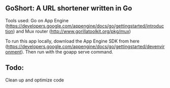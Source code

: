 GoShort: A URL shortener written in Go
-
Tools used: Go on App Engine (https://developers.google.com/appengine/docs/go/gettingstarted/introduction) and Mux router (http://www.gorillatoolkit.org/pkg/mux)

To run this app locally, download the App Engine SDK from here (https://developers.google.com/appengine/docs/go/gettingstarted/devenvironment). Then run with the goapp serve command.

Todo:
-
Clean up and optimize code